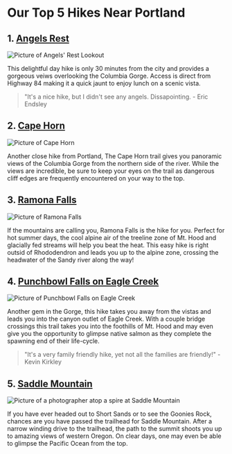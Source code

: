 # Our Top 5 Hikes Near Portland
## 1. [Angels Rest](https://www.alltrails.com/trail/us/oregon/angels-rest--3)
![Picture of Angels' Rest Lookout](https://www.hikespeak.com/img/Oregon/Gorge/Angels_Rest/Angels_Rest_Lookout_Columbia_River_Gorge_hike_2498.jpg)

This delightful day hike is only 30 minutes from the city and provides a gorgeous veiws overlooking the Columbia Gorge. Access is direct from Highway 84 making it a quick jaunt to enjoy lunch on a scenic vista. 
> "It's a nice hike, but I didn't see any angels. Dissapointing. - Eric Endsley


## 2. [Cape Horn](https://www.alltrails.com/trail/us/washington/cape-horn-loop-trail)
![Picture of Cape Horn](https://www.oregonhikers.org/w/images/e/e3/Reflections.jpg)

Another close hike from Portland, The Cape Horn trail gives you panoramic views of the Columbia Gorge from the northern side of the river. While the views are incredible, be sure to keep your eyes on the trail as dangerous cliff edges are frequently encountered on your way to the top. 

## 3. [Ramona Falls](https://www.alltrails.com/trail/us/oregon/ramona-falls-trail)
![Picture of Ramona Falls](https://cdn2.apstatic.com/photos/hike/7026285_large_1554913864.jpg)

If the mountains are calling you, Ramona Falls is the hike for you. Perfect for hot summer days, the cool alpine air of the treeline zone of Mt. Hood and glacially fed streams will help you beat the heat. This easy hike is right outsid of Rhododendron and leads you up to the alpine zone, crossing the headwater of the Sandy river along the way! 

## 4. [Punchbowl Falls on Eagle Creek](https://www.alltrails.com/trail/us/oregon/eagle-creek-to-punchbowl-falls)
![Picture of Punchbowl Falls on Eagle Creek](https://www.waterfallsnorthwest.com/pictures/Punch_Bowl_Falls_589-2.jpg)

Another gem in the Gorge, this hike takes you away from the vistas and leads you into the canyon outlet of Eagle Creek. With a couple bridge crossings this trail takes you into the foothills of Mt. Hood and may even give you the opportunity to glimpse native salmon as they complete the spawning end of their life-cycle. 
> "It's a very family friendly hike, yet not all the families are friendly!" - Kevin Kirkley


## 5. [Saddle Mountain](https://www.alltrails.com/trail/us/oregon/saddle-mountain)
![Picture of a photographer atop a spire at Saddle Mountain](https://www.wweek.com/resizer/89Knyp5dIDt_0M5PtDWhu2MP0JI=/1200x0/filters:quality(100)/s3.amazonaws.com/arc-wordpress-client-uploads/wweek/wp-content/uploads/2017/03/16220042/Going_Coastal_Outdoor_Guide_Saddle-Mountain_Nick-Carnera.jpg)

If you have ever headed out to Short Sands or to see the Goonies Rock, chances are you have passed the trailhead for Saddle Mountain. After a narrow winding drive to the trailhead, the path to the summit shoots you up to amazing views of western Oregon. On clear days, one may even be able to glimpse the Pacific Ocean from the top. 